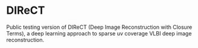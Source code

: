 # DIReCT
Public testing version of DIReCT (Deep Image Reconstruction with Closure Terms), a deep learning approach to sparse uv coverage VLBI deep image reconstruction.
